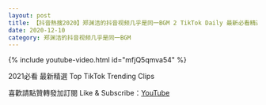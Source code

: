 ```yaml
---
layout: post
title: 【抖音熱搜2020】郑渊洁的抖音视频几乎是同一BGM 2 TikTok Daily 最新必看精選合集2020 12 10
date: 2020-12-10
category: 郑渊洁的抖音视频几乎是同一BGM
---
```


{% include youtube-video.html id="mfjQ5qmva54" %}

2021必看 最新精選 Top TikTok Trending Clips

喜歡請點贊轉發加訂閱 Like & Subscribe：[YouTube](https://www.youtube.com/channel/UCAoR7VcanIPd04uEq_GIylA/videos)

